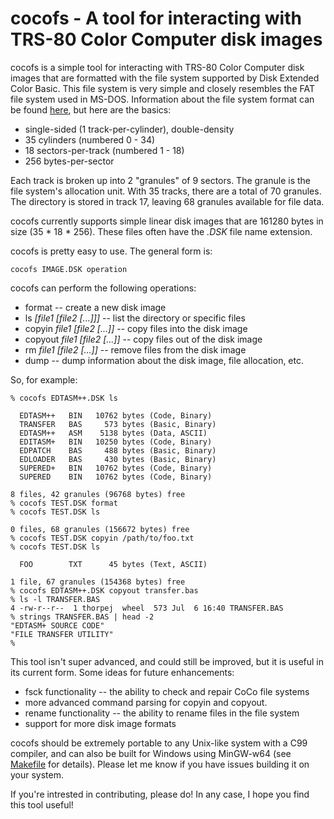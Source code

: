 # cocofs - A tool for interacting with TRS-80 Color Computer disk images

cocofs is a simple tool for interacting with TRS-80 Color Computer disk images that are
formatted with the file system supported by Disk Extended Color Basic.  This file system
is very simple and closely resembles the FAT file system used in MS-DOS.  Information
about the file system format can be found [here](http://dragon32.info/info/tandydsk.html),
but here are the basics:

- single-sided (1 track-per-cylinder), double-density
- 35 cylinders (numbered 0 - 34)
- 18 sectors-per-track (numbered 1 - 18)
- 256 bytes-per-sector

Each track is broken up into 2 "granules" of 9 sectors.  The granule is the file system's
allocation unit.  With 35 tracks, there are a total of 70 granules.  The directory is
stored in track 17, leaving 68 granules available for file data.

cocofs currently supports simple linear disk images that are 161280 bytes in size (35 * 18 * 256).
These files often have the *.DSK* file name extension.

cocofs is pretty easy to use.  The general form is:

    cocofs IMAGE.DSK operation

cocofs can perform the following operations:

- format -- create a new disk image
- ls *[file1 [file2 [...]]]* -- list the directory or specific files
- copyin *file1 [file2 [...]]* -- copy files into the disk image
- copyout *file1 [file2 [...]]* -- copy files out of the disk image
- rm *file1 [file2 [...]]* -- remove files from the disk image
- dump -- dump information about the disk image, file allocation, etc.

So, for example:

    % cocofs EDTASM++.DSK ls
    
      EDTASM++   BIN   10762 bytes (Code, Binary)
      TRANSFER   BAS     573 bytes (Basic, Binary)
      EDTASM++   ASM    5138 bytes (Data, ASCII)
      EDITASM+   BIN   10250 bytes (Code, Binary)
      EDPATCH    BAS     488 bytes (Basic, Binary)
      EDLOADER   BAS     430 bytes (Basic, Binary)
      SUPERED+   BIN   10762 bytes (Code, Binary)
      SUPERED    BIN   10762 bytes (Code, Binary)

    8 files, 42 granules (96768 bytes) free
    % cocofs TEST.DSK format
    % cocofs TEST.DSK ls
    
    0 files, 68 granules (156672 bytes) free
    % cocofs TEST.DSK copyin /path/to/foo.txt
    % cocofs TEST.DSK ls
    
      FOO        TXT      45 bytes (Text, ASCII)
      
    1 file, 67 granules (154368 bytes) free
    % cocofs EDTASM++.DSK copyout transfer.bas
    % ls -l TRANSFER.BAS
    4 -rw-r--r--  1 thorpej  wheel  573 Jul  6 16:40 TRANSFER.BAS
    % strings TRANSFER.BAS | head -2
    "EDTASM+ SOURCE CODE"
    "FILE TRANSFER UTILITY"
    %

This tool isn't super advanced, and could still be improved, but it is useful in its current
form.  Some ideas for future enhancements:

- fsck functionality -- the ability to check and repair CoCo file systems
- more advanced command parsing for copyin and copyout.
- rename functionality -- the ability to rename files in the file system
- support for more disk image formats

cocofs should be extremely portable to any Unix-like system with a C99 compiler, and can also be
built for Windows using MinGW-w64 (see [Makefile](Makefile) for details).  Please let me know if
you have issues building it on your system.

If you're intrested in contributing, please do!  In any case, I hope you find this tool useful!
